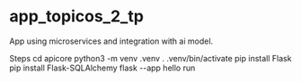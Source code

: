 # app_topicos_2_tp
App using microservices and integration with ai model.

Steps
cd apicore
python3 -m venv .venv
. .venv/bin/activate
pip install Flask
pip install Flask-SQLAlchemy
flask --app hello run
